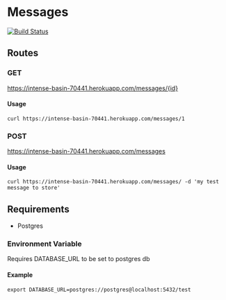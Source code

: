 # Messages
[![Build Status](https://travis-ci.org/DetectiveQuack/messages.svg?branch=master)](https://travis-ci.org/DetectiveQuack/messages)

## Routes
### GET
  https://intense-basin-70441.herokuapp.com/messages/{id}

#### Usage
    curl https://intense-basin-70441.herokuapp.com/messages/1

### POST
  https://intense-basin-70441.herokuapp.com/messages

#### Usage
    curl https://intense-basin-70441.herokuapp.com/messages/ -d 'my test message to store'

## Requirements
* Postgres
### Environment Variable
Requires DATABASE_URL to be set to postgres db

#### Example
    export DATABASE_URL=postgres://postgres@localhost:5432/test

